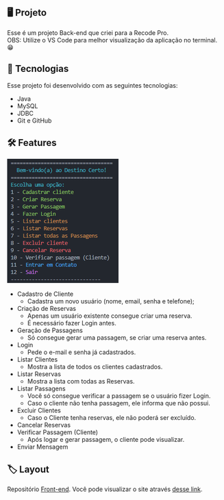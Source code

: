 <p align="center">
</p>

## 🖥️ Projeto
Esse é um projeto Back-end que criei para a Recode Pro. <br>
OBS: Utilize o VS Code para melhor visualização da aplicação no terminal. 😁

## 🚀 Tecnologias
Esse projeto foi desenvolvido com as seguintes tecnologias:

- Java
- MySQL 
- JDBC
- Git e GitHub

## 🛠️ Features

![Menu](image-1.png)

- Cadastro de Cliente
  - Cadastra um novo usuário (nome, email, senha e telefone);
- Criação de Reservas
    - Apenas um usuário existente consegue criar uma reserva.
    - É necessário fazer Login antes.
- Geração de Passagens
    - Só consegue gerar uma passagem, se criar uma reserva antes. 
- Login
    - Pede o e-mail e senha já cadastrados.
- Listar Clientes
    - Mostra a lista de todos os clientes cadastrados.
- Listar Reservas
    - Mostra a lista com todas as Reservas.
- Listar Passagens
    - Você só consegue verificar a passagem se o usuário fizer Login.
    - Caso o cliente não tenha passagem, ele informa que não possui.
- Excluir Clientes
    - Caso o Cliente tenha reservas, ele não poderá ser excluído.
- Cancelar Reservas
- Verificar Passagem (Cliente)
    - Após logar e gerar passagem, o cliente pode visualizar.
- Enviar Mensagem

## 🏷️ Layout

Repositório [Front-end](https://github.com/PatsFerrer/recode-projeto).
Você pode visualizar o site através
[desse link](https://patsferrer.github.io/recode-projeto/site/index.html).
